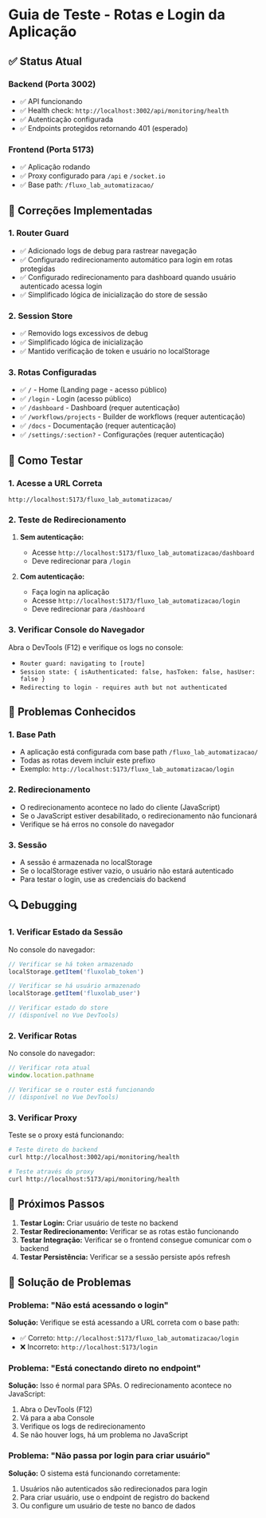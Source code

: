 # Guia de Teste - Rotas e Login da Aplicação

## ✅ Status Atual

### Backend (Porta 3002)
- ✅ API funcionando
- ✅ Health check: `http://localhost:3002/api/monitoring/health`
- ✅ Autenticação configurada
- ✅ Endpoints protegidos retornando 401 (esperado)

### Frontend (Porta 5173)
- ✅ Aplicação rodando
- ✅ Proxy configurado para `/api` e `/socket.io`
- ✅ Base path: `/fluxo_lab_automatizacao/`

## 🔧 Correções Implementadas

### 1. Router Guard
- ✅ Adicionado logs de debug para rastrear navegação
- ✅ Configurado redirecionamento automático para login em rotas protegidas
- ✅ Configurado redirecionamento para dashboard quando usuário autenticado acessa login
- ✅ Simplificado lógica de inicialização do store de sessão

### 2. Session Store
- ✅ Removido logs excessivos de debug
- ✅ Simplificado lógica de inicialização
- ✅ Mantido verificação de token e usuário no localStorage

### 3. Rotas Configuradas
- ✅ `/` - Home (Landing page - acesso público)
- ✅ `/login` - Login (acesso público)
- ✅ `/dashboard` - Dashboard (requer autenticação)
- ✅ `/workflows/projects` - Builder de workflows (requer autenticação)
- ✅ `/docs` - Documentação (requer autenticação)
- ✅ `/settings/:section?` - Configurações (requer autenticação)

## 🧪 Como Testar

### 1. Acesse a URL Correta
```
http://localhost:5173/fluxo_lab_automatizacao/
```

### 2. Teste de Redirecionamento
1. **Sem autenticação:**
   - Acesse `http://localhost:5173/fluxo_lab_automatizacao/dashboard`
   - Deve redirecionar para `/login`

2. **Com autenticação:**
   - Faça login na aplicação
   - Acesse `http://localhost:5173/fluxo_lab_automatizacao/login`
   - Deve redirecionar para `/dashboard`

### 3. Verificar Console do Navegador
Abra o DevTools (F12) e verifique os logs no console:
- `Router guard: navigating to [route]`
- `Session state: { isAuthenticated: false, hasToken: false, hasUser: false }`
- `Redirecting to login - requires auth but not authenticated`

## 🐛 Problemas Conhecidos

### 1. Base Path
- A aplicação está configurada com base path `/fluxo_lab_automatizacao/`
- Todas as rotas devem incluir este prefixo
- Exemplo: `http://localhost:5173/fluxo_lab_automatizacao/login`

### 2. Redirecionamento
- O redirecionamento acontece no lado do cliente (JavaScript)
- Se o JavaScript estiver desabilitado, o redirecionamento não funcionará
- Verifique se há erros no console do navegador

### 3. Sessão
- A sessão é armazenada no localStorage
- Se o localStorage estiver vazio, o usuário não estará autenticado
- Para testar o login, use as credenciais do backend

## 🔍 Debugging

### 1. Verificar Estado da Sessão
No console do navegador:
```javascript
// Verificar se há token armazenado
localStorage.getItem('fluxolab_token')

// Verificar se há usuário armazenado
localStorage.getItem('fluxolab_user')

// Verificar estado do store
// (disponível no Vue DevTools)
```

### 2. Verificar Rotas
No console do navegador:
```javascript
// Verificar rota atual
window.location.pathname

// Verificar se o router está funcionando
// (disponível no Vue DevTools)
```

### 3. Verificar Proxy
Teste se o proxy está funcionando:
```bash
# Teste direto do backend
curl http://localhost:3002/api/monitoring/health

# Teste através do proxy
curl http://localhost:5173/api/monitoring/health
```

## 📝 Próximos Passos

1. **Testar Login:** Criar usuário de teste no backend
2. **Testar Redirecionamento:** Verificar se as rotas estão funcionando
3. **Testar Integração:** Verificar se o frontend consegue comunicar com o backend
4. **Testar Persistência:** Verificar se a sessão persiste após refresh

## 🚨 Solução de Problemas

### Problema: "Não está acessando o login"
**Solução:** Verifique se está acessando a URL correta com o base path:
- ✅ Correto: `http://localhost:5173/fluxo_lab_automatizacao/login`
- ❌ Incorreto: `http://localhost:5173/login`

### Problema: "Está conectando direto no endpoint"
**Solução:** Isso é normal para SPAs. O redirecionamento acontece no JavaScript:
1. Abra o DevTools (F12)
2. Vá para a aba Console
3. Verifique os logs de redirecionamento
4. Se não houver logs, há um problema no JavaScript

### Problema: "Não passa por login para criar usuário"
**Solução:** O sistema está funcionando corretamente:
1. Usuários não autenticados são redirecionados para login
2. Para criar usuário, use o endpoint de registro do backend
3. Ou configure um usuário de teste no banco de dados
